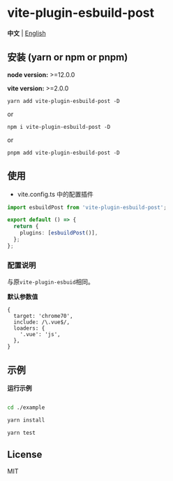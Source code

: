 # vite-plugin-esbuild-post

**中文** | [English](./README.md)

## 安装 (yarn or npm or pnpm)

**node version:** >=12.0.0

**vite version:** >=2.0.0

```
yarn add vite-plugin-esbuild-post -D
```

or

```
npm i vite-plugin-esbuild-post -D
```

or

```
pnpm add vite-plugin-esbuild-post -D
```

## 使用

- vite.config.ts 中的配置插件

```ts
import esbuildPost from 'vite-plugin-esbuild-post';

export default () => {
  return {
    plugins: [esbuildPost()],
  };
};
```

### 配置说明

与原`vite-plugin-esbuid`相同。

**默认参数值**

```
{
  target: 'chrome70',
  include: /\.vue$/,
  loaders: {
    '.vue': 'js',
  },
}
```

## 示例

**运行示例**

```bash

cd ./example

yarn install

yarn test

```

## License

MIT
